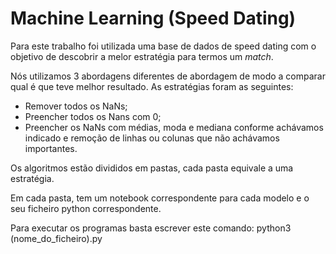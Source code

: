 # Machine Learning (Speed Dating)

Para este trabalho foi utilizada uma base de dados de speed dating com o objetivo de descobrir a melor estratégia para termos um *match*.

Nós utilizamos 3 abordagens diferentes de abordagem de modo a comparar qual é que teve melhor resultado. As estratégias foram as seguintes:
- Remover todos os NaNs;
- Preencher todos os Nans com 0;
- Preencher os NaNs com médias, moda e mediana conforme achávamos indicado e remoção de linhas ou colunas que não achávamos importantes.

Os algoritmos estão divididos em pastas, cada pasta equivale a uma estratégia. 

Em cada pasta, tem um notebook correspondente para cada modelo e o seu ficheiro python correspondente. 

Para executar os programas basta escrever este comando: python3 (nome_do_ficheiro).py
